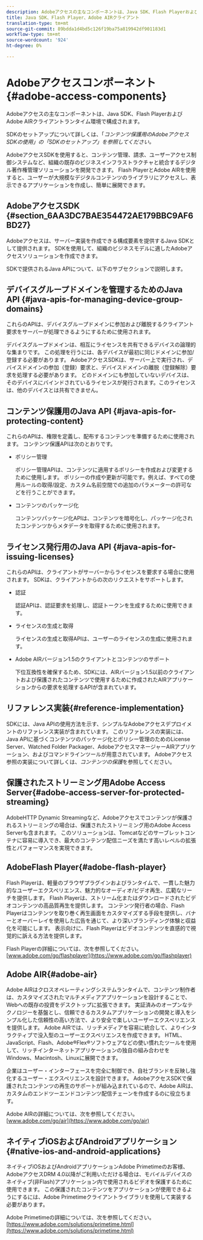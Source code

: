 ```yaml
---
description: Adobeアクセスの主なコンポーネントは、Java SDK、Flash PlayerおよびAdobe AIRクライアントランタイム環境で構成されます。
title: Java SDK、Flash Player、Adobe AIRクライアント
translation-type: tm+mt
source-git-commit: 89bdda1d4bd5c126f19ba75a819942df901183d1
workflow-type: tm+mt
source-wordcount: '924'
ht-degree: 0%

---
```



# Adobeアクセスコンポーネント{#adobe-access-components}

Adobeアクセスの主なコンポーネントは、Java SDK、Flash PlayerおよびAdobe AIRクライアントランタイム環境で構成されます。

SDKのセットアップについて詳しくは、「*コンテンツ保護用のAdobeアクセスSDKの使用」の「SDKのセットアップ」を参照してください。*

AdobeアクセスSDKを使用すると、コンテンツ管理、請求、ユーザーアクセス制御システムなど、組織の既存のビジネスインフラストラクチャと統合するデジタル著作権管理ソリューションを開発できます。 Flash PlayerとAdobe AIRを使用すると、ユーザーが大規模なデジタルコンテンツのライブラリにアクセスし、表示できるアプリケーションを作成し、簡単に展開できます。

## AdobeアクセスSDK {#section_6AA3DC7BAE354472AE179BBC9AF6BD27}

Adobeアクセスは、サーバー実装を作成できる構成要素を提供するJava SDKとして提供されます。 SDKを使用して、組織のビジネスモデルに適したAdobeアクセスソリューションを作成できます。

SDKで提供されるJava APIについて、以下のサブセクションで説明します。

## デバイスグループドメインを管理するためのJava API {#java-apis-for-managing-device-group-domains}

これらのAPIは、デバイスグループドメインに参加および離脱するクライアント要求をサーバーが処理できるようにするために使用されます。

デバイスグループドメインは、相互にライセンスを共有できるデバイスの論理的な集まりです。 この処理を行うには、各デバイスが最初に同じドメインに参加/登録する必要があります。 AdobeアクセスSDKは、サーバー上で実行され、デバイスドメインの参加（登録）要求と、デバイスドメインの離脱（登録解除）要求を処理する必要があります。 どのドメインにも参加していないデバイスは、そのデバイスにバインドされているライセンスが発行されます。このライセンスは、他のデバイスとは共有できません。

## コンテンツ保護用のJava API {#java-apis-for-protecting-content}

これらのAPIは、権限を定義し、配布するコンテンツを準備するために使用されます。 コンテンツ保護APIは次のとおりです。

* ポリシー管理

   ポリシー管理APIは、コンテンツに適用するポリシーを作成および変更するために使用します。 ポリシーの作成や更新が可能です。例えば、すべての使用ルールの取得/設定、カスタム名前空間での追加のパラメーターの許可などを行うことができます。

* コンテンツのパッケージ化

   コンテンツパッケージ化APIは、コンテンツを暗号化し、パッケージ化されたコンテンツからメタデータを取得するために使用されます。

## ライセンス発行用のJava API {#java-apis-for-issuing-licenses}

これらのAPIは、クライアントがサーバーからライセンスを要求する場合に使用されます。 SDKは、クライアントからの次のリクエストをサポートします。

* 認証

   認証APIは、認証要求を処理し、認証トークンを生成するために使用できます。

* ライセンスの生成と取得

   ライセンスの生成と取得APIは、ユーザーのライセンスの生成に使用されます。

* Adobe AIRバージョン1.5のクライアントとコンテンツのサポート

   下位互換性を確保するため、SDKには、AIRバージョン1.5以前のクライアントおよび保護されたコンテンツで使用するために作成されたAIRアプリケーションからの要求を処理するAPIが含まれています。

## リファレンス実装{#reference-implementation}

SDKには、Java APIの使用方法を示す、シンプルなAdobeアクセスデプロイメントのリファレンス実装が含まれています。 このリファレンスの実装には、Java APIに基づくコンテンツのパッケージ化とポリシー管理のためのLicense Server、Watched Folder Packager、AdobeアクセスマネージャーAIRアプリケーション、およびコマンドラインツールが用意されています。 Adobeアクセス参照の実装について詳しくは、*コンテンツの保護*&#x200B;を参照してください。

## 保護されたストリーミング用Adobe Access Server{#adobe-access-server-for-protected-streaming}

AdobeHTTP Dynamic Streamingなど、Adobeアクセスでコンテンツが保護されるストリーミングの場合は、保護されたストリーミング用のAdobe Access Serverも含まれます。 このソリューションは、Tomcatなどのサーブレットコンテナに容易に導入でき、最大のコンテンツ配信ニーズを満たす高いレベルの拡張性とパフォーマンスを実現できます。

## AdobeFlash Player{#adobe-flash-player}

Flash Playerは、軽量のブラウザプラグインおよびランタイムで、一貫した魅力的なユーザーエクスペリエンス、魅力的なオーディオ/ビデオ再生、広範なリーチを提供します。 Flash Playerは、ストリーム化またはダウンロードされたビデオコンテンツの高品質再生を提供します。 コンテンツ発行者の場合、Flash Playerはコンテンツを取り巻く再生画面をカスタマイズする手段を提供し、バナーとオーバーレイを使用した広告を通じて、より深いブランディング体験と収益化を可能にします。 表示向けに、Flash Playerはビデオコンテンツを直感的で視覚的に訴える方法を提供します。

Flash Playerの詳細については、次を参照してください。[www.adobe.com/go/flashplayer](https://www.adobe.com/go/flashplayer)

## Adobe AIR{#adobe-air}

Adobe AIRはクロスオペレーティングシステムランタイムで、コンテンツ制作者は、カスタマイズされたマルチメディアアプリケーションを設計することで、Webへの既存の投資をデスクトップに拡張できます。 実証済みのオープンなテクノロジーを基盤とし、信頼できるカスタムアプリケーションの開発と導入をシンプル化した信頼性の高い方法で、より安全で楽しいユーザーエクスペリエンスを提供します。 Adobe AIRでは、リッチメディアを容易に統合して、よりインタラクティブで没入型のユーザーエクスペリエンスを作成できます。 HTML、JavaScript、Flash、Adobe®Flex®ソフトウェアなどの使い慣れたツールを使用して、リッチインターネットアプリケーションの独自の組み合わせをWindows、Macintosh、Linuxに展開できます。

企業はユーザー・インターフェースを完全に制御でき、自社ブランドを反映し強化するユーザー・エクスペリエンスを設計できます。 AdobeアクセスSDKで保護されたコンテンツの再生のサポートが組み込まれているので、Adobe AIRは、カスタムのエンドツーエンドコンテンツ配信チェーンを作成するのに役立ちます。

Adobe AIRの詳細については、次を参照してください。[www.adobe.com/go/air](https://www.adobe.com/go/air)

## ネイティブiOSおよびAndroidアプリケーション{#native-ios-and-android-applications}

ネイティブiOSおよびAndroidアプリケーションAdobe Primetimeのお客様、AdobeアクセスDRM 4.0以降がご利用いただける場合は、モバイルデバイスのネイティブ(非Flash)アプリケーション内で使用されるビデオを保護するために使用できます。 この保護されたコンテンツをアプリケーションが使用できるようにするには、Adobe Primetimeクライアントライブラリを使用して実装する必要があります。

Adobe Primetimeの詳細については、次を参照してください。[https://www.adobe.com/solutions/primetime.html](https://www.adobe.com/solutions/primetime.html)